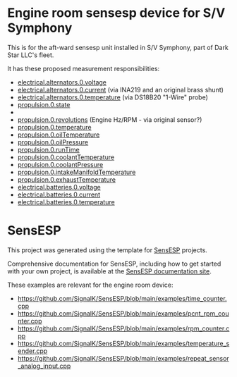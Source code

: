 # Engine room sensesp device for S/V Symphony
This is for the aft-ward sensesp unit installed in S/V Symphony, part of Dark Star LLC's fleet.

It has these proposed measurement responsibilities:
* [electrical.alternators.0.voltage](https://signalk.org/specification/1.7.0/doc/vesselsBranch.html#vesselsregexpelectricalalternatorsregexpvoltage)
* [electrical.alternators.0.current](https://signalk.org/specification/1.7.0/doc/vesselsBranch.html#vesselsregexpelectricalalternatorsregexpcurrent) (via INA219 and an original brass shunt) 
* [electrical.alternators.0.temperature](https://signalk.org/specification/1.7.0/doc/vesselsBranch.html#vesselsregexpelectricalalternatorsregexptemperature) (via DS18B20 "1-Wire" probe)
* [propulsion.0.state](https://signalk.org/specification/1.7.0/doc/vesselsBranch.html#vesselsregexppropulsionregexpstate)
* 
* [propulsion.0.revolutions](https://signalk.org/specification/1.7.0/doc/vesselsBranch.html#vesselsregexppropulsionregexprevolutions) (Engine Hz/RPM - via original sensor?)
* [propulsion.0.temperature](https://signalk.org/specification/1.7.0/doc/vesselsBranch.html#vesselsregexppropulsionregexptemperature)
* [propulsion.0.oilTemperature](https://signalk.org/specification/1.7.0/doc/vesselsBranch.html#vesselsregexppropulsionregexpoiltemperature)
* [propulsion.0.oilPressure](https://signalk.org/specification/1.7.0/doc/vesselsBranch.html#vesselsregexppropulsionregexpoilpressure)
* [propulsion.0.runTime](https://signalk.org/specification/1.7.0/doc/vesselsBranch.html#vesselsregexppropulsionregexpruntime)
* [propulsion.0.coolantTemperature](https://signalk.org/specification/1.7.0/doc/vesselsBranch.html#vesselsregexppropulsionregexpcoolanttemperature)
* [propulsion.0.coolantPressure](https://signalk.org/specification/1.7.0/doc/vesselsBranch.html#vesselsregexppropulsionregexpcoolantpressure)
* [propulsion.0.intakeManifoldTemperature](https://signalk.org/specification/1.7.0/doc/vesselsBranch.html#vesselsregexppropulsionregexpintakemanifoldtemperature)
* [propulsion.0.exhaustTemperature](https://signalk.org/specification/1.7.0/doc/vesselsBranch.html#vesselsregexppropulsionregexpexhausttemperature)
* [electrical.batteries.0.voltage](https://signalk.org/specification/1.7.0/doc/vesselsBranch.html#vesselsregexpelectricalbatteriesregexpvoltage)
* [electrical.batteries.0.current](https://signalk.org/specification/1.7.0/doc/vesselsBranch.html#vesselsregexpelectricalbatteriesregexpcurrent)
* [electrical.batteries.0.temperature](https://signalk.org/specification/1.7.0/doc/vesselsBranch.html#vesselsregexpelectricalbatteriesregexptemperature)


# SensESP

This project was generated using the template for [SensESP](https://github.com/SignalK/SensESP/) projects.

Comprehensive documentation for SensESP, including how to get started with your own project, is available at the [SensESP documentation site](https://signalk.org/SensESP/).

These examples are relevant for the engine room device:
* https://github.com/SignalK/SensESP/blob/main/examples/time_counter.cpp
* https://github.com/SignalK/SensESP/blob/main/examples/pcnt_rpm_counter.cpp
* https://github.com/SignalK/SensESP/blob/main/examples/rpm_counter.cpp
* https://github.com/SignalK/SensESP/blob/main/examples/temperature_sender.cpp
* https://github.com/SignalK/SensESP/blob/main/examples/repeat_sensor_analog_input.cpp

